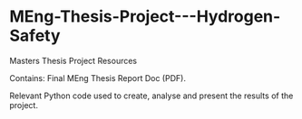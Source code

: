 # MEng-Thesis-Project---Hydrogen-Safety
Masters Thesis Project Resources

Contains:
Final MEng Thesis Report Doc (PDF).

Relevant Python code used to create, analyse and present the results of the project.
